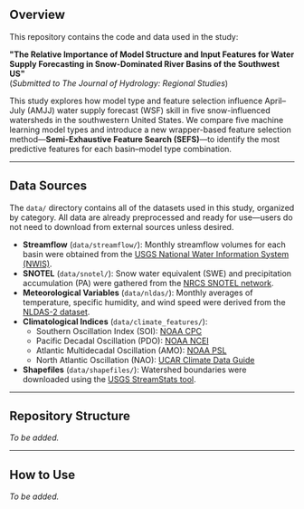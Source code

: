 ## Overview

This repository contains the code and data used in the study:

**"The Relative Importance of Model Structure and Input Features for Water Supply Forecasting in Snow-Dominated River Basins of the Southwest US"**  
(*Submitted to* *The Journal of Hydrology: Regional Studies*)

This study explores how model type and feature selection influence April–July (AMJJ) water supply forecast (WSF) skill in five snow-influenced watersheds in the southwestern United States. We compare five machine learning model types and introduce a new wrapper-based feature selection method—**Semi-Exhaustive Feature Search (SEFS)**—to identify the most predictive features for each basin–model type combination.

---

## Data Sources

The `data/` directory contains all of the datasets used in this study, organized by category. All data are already preprocessed and ready for use—users do not need to download from external sources unless desired.

- **Streamflow** (`data/streamflow/`): Monthly streamflow volumes for each basin were obtained from the [USGS National Water Information System (NWIS)](https://waterdata.usgs.gov/nwis/sw).
- **SNOTEL** (`data/snotel/`): Snow water equivalent (SWE) and precipitation accumulation (PA) were gathered from the [NRCS SNOTEL network](https://nwcc-apps.sc.egov.usda.gov/?networkFilters=sntl).
- **Meteorological Variables** (`data/nldas/`): Monthly averages of temperature, specific humidity, and wind speed were derived from the [NLDAS-2 dataset](https://disc.gsfc.nasa.gov/datasets/NLDAS_FORA0125_M_2.0/summary?keywords=NLDAS).
- **Climatological Indices** (`data/climate_features/`):
  - Southern Oscillation Index (SOI): [NOAA CPC](https://www.cpc.ncep.noaa.gov/data/indices/)
  - Pacific Decadal Oscillation (PDO): [NOAA NCEI](https://www.ncei.noaa.gov/access/monitoring/pdo/)
  - Atlantic Multidecadal Oscillation (AMO): [NOAA PSL](https://psl.noaa.gov/data/timeseries/AMO/)
  - North Atlantic Oscillation (NAO): [UCAR Climate Data Guide](https://climatedataguide.ucar.edu/climate-data/hurrell-north-atlantic-oscillation-nao-index-pc-based)
- **Shapefiles** (`data/shapefiles/`): Watershed boundaries were downloaded using the [USGS StreamStats tool](https://streamstats.usgs.gov/ss/).

---

## Repository Structure

*To be added.*

---

## How to Use

*To be added.*